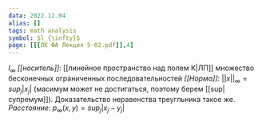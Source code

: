 ```yaml
---
data: 2022.12.04
alias: []
tags: math analysis
symbol: $l_{\infty}$
page: [[[ЛК ФА Лекция 5-02.pdf]],4]
---
```

$l_{\infty}$
*[[носитель]]*: [[линейное пространство над полем К|ЛП]] множество бесконечных ограниченных последовательностей
*[[Норма]]*: $||x||_{\infty}=sup_{j}|x_{j}|$ (масимум может не достигаться, поэтому берем [[sup|супремум]]). Доказательство неравенства треугльника такое же.
*Расстояние*: $p_{\infty}(x,y)=sup_{j}|x_{j}-y_{j}|$
